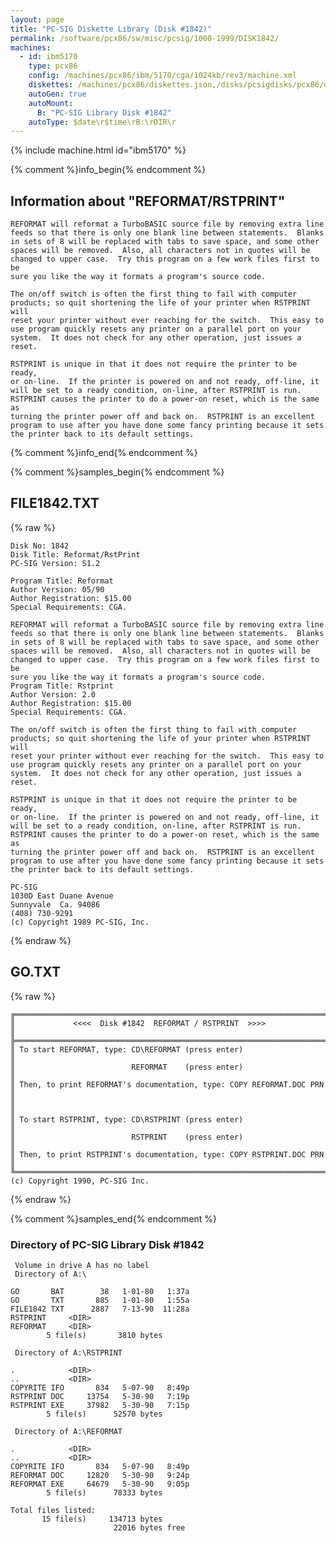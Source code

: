 ```yaml
---
layout: page
title: "PC-SIG Diskette Library (Disk #1842)"
permalink: /software/pcx86/sw/misc/pcsig/1000-1999/DISK1842/
machines:
  - id: ibm5170
    type: pcx86
    config: /machines/pcx86/ibm/5170/cga/1024kb/rev3/machine.xml
    diskettes: /machines/pcx86/diskettes.json,/disks/pcsigdisks/pcx86/diskettes.json
    autoGen: true
    autoMount:
      B: "PC-SIG Library Disk #1842"
    autoType: $date\r$time\rB:\rDIR\r
---
```


{% include machine.html id="ibm5170" %}

{% comment %}info_begin{% endcomment %}

## Information about "REFORMAT/RSTPRINT"

    REFORMAT will reformat a TurboBASIC source file by removing extra line
    feeds so that there is only one blank line between statements.  Blanks
    in sets of 8 will be replaced with tabs to save space, and some other
    spaces will be removed.  Also, all characters not in quotes will be
    changed to upper case.  Try this program on a few work files first to be
    sure you like the way it formats a program's source code.
    
    The on/off switch is often the first thing to fail with computer
    products; so quit shortening the life of your printer when RSTPRINT will
    reset your printer without ever reaching for the switch.  This easy to
    use program quickly resets any printer on a parallel port on your
    system.  It does not check for any other operation, just issues a reset.
    
    RSTPRINT is unique in that it does not require the printer to be ready,
    or on-line.  If the printer is powered on and not ready, off-line, it
    will be set to a ready condition, on-line, after RSTPRINT is run.
    RSTPRINT causes the printer to do a power-on reset, which is the same as
    turning the printer power off and back on.  RSTPRINT is an excellent
    program to use after you have done some fancy printing because it sets
    the printer back to its default settings.
{% comment %}info_end{% endcomment %}

{% comment %}samples_begin{% endcomment %}

## FILE1842.TXT

{% raw %}
```
Disk No: 1842                                                           
Disk Title: Reformat/RstPrint                                           
PC-SIG Version: S1.2                                                    
                                                                        
Program Title: Reformat                                                 
Author Version: 05/90                                                   
Author Registration: $15.00                                             
Special Requirements: CGA.                                              
                                                                        
REFORMAT will reformat a TurboBASIC source file by removing extra line  
feeds so that there is only one blank line between statements.  Blanks  
in sets of 8 will be replaced with tabs to save space, and some other   
spaces will be removed.  Also, all characters not in quotes will be     
changed to upper case.  Try this program on a few work files first to be
sure you like the way it formats a program's source code.               
Program Title: Rstprint                                                 
Author Version: 2.0                                                     
Author Registration: $15.00                                             
Special Requirements: CGA.                                              
                                                                        
The on/off switch is often the first thing to fail with computer        
products; so quit shortening the life of your printer when RSTPRINT will
reset your printer without ever reaching for the switch.  This easy to  
use program quickly resets any printer on a parallel port on your       
system.  It does not check for any other operation, just issues a reset.
                                                                        
RSTPRINT is unique in that it does not require the printer to be ready, 
or on-line.  If the printer is powered on and not ready, off-line, it   
will be set to a ready condition, on-line, after RSTPRINT is run.       
RSTPRINT causes the printer to do a power-on reset, which is the same as
turning the printer power off and back on.  RSTPRINT is an excellent    
program to use after you have done some fancy printing because it sets  
the printer back to its default settings.                               
                                                                        
PC-SIG                                                                  
1030D East Duane Avenue                                                 
Sunnyvale  Ca. 94086                                                    
(408) 730-9291                                                          
(c) Copyright 1989 PC-SIG, Inc.                                         
```
{% endraw %}

## GO.TXT

{% raw %}
```
╔═════════════════════════════════════════════════════════════════════════╗
║             <<<<  Disk #1842  REFORMAT / RSTPRINT  >>>>                 ║
╠═════════════════════════════════════════════════════════════════════════╣
║ To start REFORMAT, type: CD\REFORMAT (press enter)                      ║
║                          REFORMAT    (press enter)                      ║
║ Then, to print REFORMAT's documentation, type: COPY REFORMAT.DOC PRN    ║
║                                                                         ║
║ To start RSTPRINT, type: CD\RSTPRINT (press enter)                      ║
║                          RSTPRINT    (press enter)                      ║
║ Then, to print RSTPRINT's documentation, type: COPY RSTPRINT.DOC PRN    ║
╚═════════════════════════════════════════════════════════════════════════╝
(c) Copyright 1990, PC-SIG Inc.
```
{% endraw %}

{% comment %}samples_end{% endcomment %}

### Directory of PC-SIG Library Disk #1842

     Volume in drive A has no label
     Directory of A:\

    GO       BAT        38   1-01-80   1:37a
    GO       TXT       885   1-01-80   1:55a
    FILE1842 TXT      2887   7-13-90  11:28a
    RSTPRINT     <DIR>    
    REFORMAT     <DIR>    
            5 file(s)       3810 bytes

     Directory of A:\RSTPRINT

    .            <DIR>    
    ..           <DIR>    
    COPYRITE IFO       834   5-07-90   8:49p
    RSTPRINT DOC     13754   5-30-90   7:19p
    RSTPRINT EXE     37982   5-30-90   7:15p
            5 file(s)      52570 bytes

     Directory of A:\REFORMAT

    .            <DIR>    
    ..           <DIR>    
    COPYRITE IFO       834   5-07-90   8:49p
    REFORMAT DOC     12820   5-30-90   9:24p
    REFORMAT EXE     64679   5-30-90   9:05p
            5 file(s)      78333 bytes

    Total files listed:
           15 file(s)     134713 bytes
                           22016 bytes free
